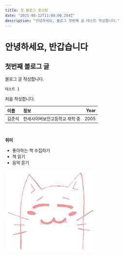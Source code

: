 ```yaml
---
title: 첫 블로그 포스팅
date: "2021-08-12T11:00:00.284Z"
description: "안녕하세요, 블로그 첫번째 글 테스트 작성합니다."
---
```


# 안녕하세요, 반갑습니다

## 첫번째 블로그 글

블로그 글 작성합니다.

    테스트 1
처음 작성합니다.

| 이름      | 정보                                        | Year |
| :-----    | :----------------------------------------  | ---: |
| 김준석    | 한세사이버보안고등학교 재학 중                | 2005 |

<br/>

**취미**
- 좋아하는 책 수집하기
- 책 읽기
- 음악 듣기

![cat.png](cat.png "cat")